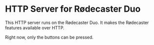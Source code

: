# HTTP Server for Rødecaster Duo

This HTTP server runs on the Rødecaster Duo. It makes the Rødecaster features available over HTTP.

Right now, only the buttons can be pressed.